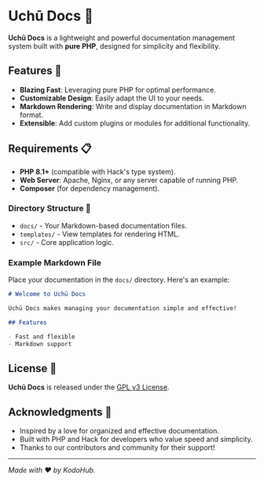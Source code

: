 # Uchū Docs 🚀

**Uchū Docs** is a lightweight and powerful documentation management system built with **pure PHP**, designed for simplicity and flexibility.

## Features 🌟

- **Blazing Fast**: Leveraging pure PHP for optimal performance.
- **Customizable Design**: Easily adapt the UI to your needs.
- **Markdown Rendering**: Write and display documentation in Markdown format.
- **Extensible**: Add custom plugins or modules for additional functionality.

## Requirements 📋

- **PHP 8.1+** (compatible with Hack's type system).
- **Web Server**: Apache, Nginx, or any server capable of running PHP.
- **Composer** (for dependency management).

### Directory Structure 📂

- `docs/` - Your Markdown-based documentation files.
- `templates/` - View templates for rendering HTML.
- `src/` - Core application logic.

### Example Markdown File

Place your documentation in the `docs/` directory. Here's an example:

```markdown
# Welcome to Uchū Docs

Uchū Docs makes managing your documentation simple and effective!

## Features

- Fast and flexible
- Markdown support
```

## License 📜

**Uchū Docs** is released under the [GPL v3 License](LICENSE).

## Acknowledgments 💬

- Inspired by a love for organized and effective documentation.
- Built with PHP and Hack for developers who value speed and simplicity.
- Thanks to our contributors and community for their support!

-----

*Made with ❤️ by KodoHub.*

